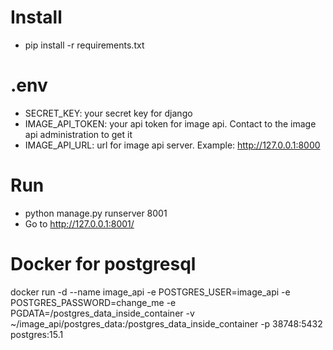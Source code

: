 # Install

- pip install -r requirements.txt

# .env

- SECRET_KEY: your secret key for django
- IMAGE_API_TOKEN: your api token for image api. Contact to the image api administration to get it
- IMAGE_API_URL: url for image api server. Example: http://127.0.0.1:8000

# Run 
- python manage.py runserver 8001
- Go to http://127.0.0.1:8001/

# Docker for postgresql

docker run  -d --name image_api -e POSTGRES_USER=image_api -e POSTGRES_PASSWORD=change_me -e PGDATA=/postgres_data_inside_container -v ~/image_api/postgres_data:/postgres_data_inside_container  -p 38748:5432 
        postgres:15.1
